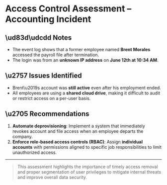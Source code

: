 # Access Control Assessment – Accounting Incident

## \ud83d\udcdd Notes
- The event log shows that a former employee named **Brent Morales** accessed the payroll file after termination.
- The login was from an **unknown IP address** on **June 12th at 10:34 AM**.

## \u2757 Issues Identified
- Brent\u2019s account was **still active** even after his employment ended.
- All employees are using a **shared cloud drive**, making it difficult to audit or restrict access on a per-user basis.

## \u2705 Recommendations
1. **Automate deprovisioning**: Implement a system that immediately revokes account and file access when an employee departs the company.
2. **Enforce role-based access controls (RBAC)**: Assign **individual accounts** with permissions aligned to specific job responsibilities to limit unauthorized access.

---

> This assessment highlights the importance of timely access removal and proper segmentation of user privileges to mitigate internal threats and improve overall data security.
